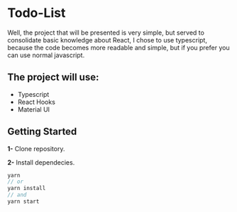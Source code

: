 # Todo-List
Well, the project that will be presented is very simple, but served to consolidate basic knowledge about React, I chose to use typescript, because the code becomes more readable and simple, but if you prefer you can use normal javascript.

## The project will use:

- Typescript
- React Hooks
- Material UI

## Getting Started
**1-** Clone repository.

**2-** Install dependecies.
```js
yarn
// or
yarn install
// and
yarn start
```
